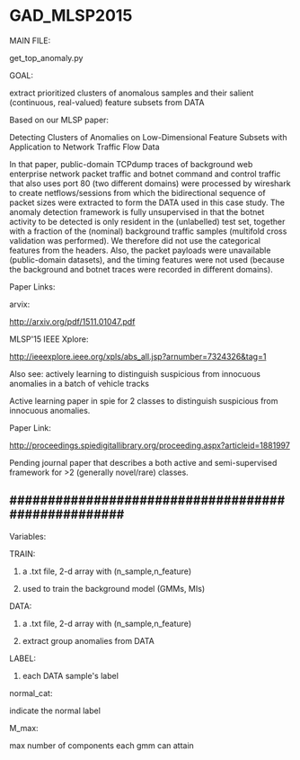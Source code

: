 # GAD_MLSP2015

MAIN FILE:

get_top_anomaly.py

GOAL: 

extract prioritized clusters of anomalous samples and their salient (continuous, real-valued) feature subsets from DATA

Based on our MLSP paper:

Detecting Clusters of Anomalies on Low-Dimensional Feature Subsets with
Application to Network Traffic Flow Data

In that paper, public-domain TCPdump traces of background web enterprise network packet traffic and botnet command and control traffic that also uses port 80 (two different domains) were processed by wireshark to create netflows/sessions from which the bidirectional sequence of packet sizes were extracted to form the DATA used in this case study. The anomaly detection framework is fully unsupervised in that the botnet activity to be detected is only resident in the (unlabelled) test set, together with a fraction of the (nominal) background traffic samples (multifold cross validation was performed). We therefore did not use the categorical features from the headers. Also, the packet payloads were unavailable (public-domain datasets), and the timing features were not used (because the background and botnet traces were recorded in different domains). 

Paper Links: 

arvix: 

http://arxiv.org/pdf/1511.01047.pdf

MLSP'15 IEEE Xplore:  

http://ieeexplore.ieee.org/xpls/abs_all.jsp?arnumber=7324326&tag=1


Also see: actively learning to distinguish suspicious from innocuous anomalies in a batch of vehicle tracks

Active learning paper in spie for 2 classes to distinguish suspicious from innocuous anomalies.

Paper Link:

http://proceedings.spiedigitallibrary.org/proceeding.aspx?articleid=1881997

Pending journal paper that describes a both active and semi-supervised framework for >2 (generally novel/rare) classes.

###################################################
-----------------------------------------------------
Variables:

TRAIN:

1) a .txt file, 2-d array with (n_sample,n_feature)

2) used to train the background model (GMMs, MIs)

DATA:

1) a .txt file, 2-d array with (n_sample,n_feature)

2) extract group anomalies from DATA

LABEL:

1) each DATA sample's label

normal_cat:

indicate the normal label

M_max:

max number of components each gmm can attain
